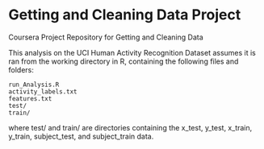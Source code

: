 # Getting and Cleaning Data Project
Coursera Project Repository for Getting and Cleaning Data

This analysis on the UCI Human Activity Recognition Dataset assumes it is ran
from the working directory in R, containing the following files and folders:

    run_Analysis.R
    activity_labels.txt
    features.txt
    test/
    train/

where test/ and train/ are directories containing the x_test, y_test, 
x_train, y_train, subject_test, and subject_train data.